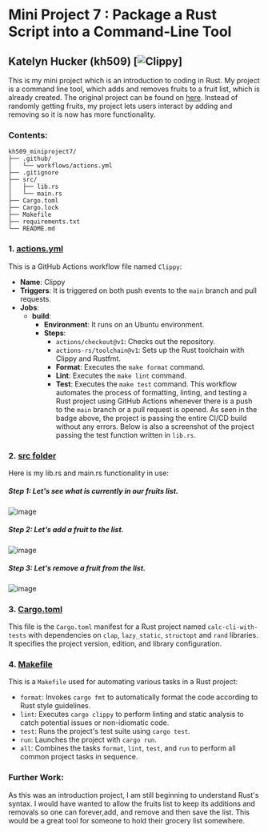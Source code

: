 # Mini Project 7 : Package a Rust Script into a Command-Line Tool
## Katelyn Hucker (kh509) [![Clippy](https://github.com/nogibjj/kh509_miniproject7/actions/workflows/clippy.yml/badge.svg)]
This is my mini project which is an introduction to coding in Rust. My project is a command line tool, which adds and removes fruits to a fruit list, which is already created. The original project can be found on [here](https://github.com/nogibjj/rust-data-engineering/blob/main/calc-cli-with-tests/src/lib.rs). Instead of randomly getting fruits, my project lets users interact by adding and removing so it is now has more functionality.

### Contents:
```
kh509_miniproject7/
├── .github/
│   └── workflows/actions.yml
├── .gitignore
├── src/
│   ├── lib.rs
│   └── main.rs
├── Cargo.toml
├── Cargo.lock
├── Makefile
├── requirements.txt
└── README.md
```

### 1. [actions.yml](https://github.com/nogibjj/kh509_miniproject7/.github/workflows/clippy.yml)
This is a GitHub Actions workflow file named `Clippy`:
- **Name**: Clippy
- **Triggers**: It is triggered on both push events to the `main` branch and pull requests.
- **Jobs**:
  - **build**:
    - **Environment**: It runs on an Ubuntu environment.
    - **Steps**:
      - `actions/checkout@v1`: Checks out the repository.
      - `actions-rs/toolchain@v1`: Sets up the Rust toolchain with Clippy and Rustfmt.
      - **Format**: Executes the `make format` command.
      - **Lint**: Executes the `make lint` command.
      - **Test**: Executes the `make test` command.
This workflow automates the process of formatting, linting, and testing a Rust project using GitHub Actions whenever there is a push to the `main` branch or a pull request is opened.
As seen in the badge above, the project is passing the entire CI/CD build without any errors. Below is also a screenshot of the project passing the test function written in `lib.rs`.


### 2. [src folder](https://github.com/nogibjj/kh509_miniproject7/src)

Here is my lib.rs and main.rs functionality in use:

##### Step 1: Let's see what is currently in our fruits list. 

![image](https://github.com/nogibjj/kh509_miniproject7/assets/143521756/9adad8c9-d8dd-48fb-b6b8-be4259a814f7)


##### Step 2: Let's add a fruit to the list. 
![image](https://github.com/nogibjj/kh509_miniproject7/assets/143521756/79f603d3-c131-4b58-8ee2-f14281c68cbb)

##### Step 3: Let's remove a fruit from the list. 

![image](https://github.com/nogibjj/kh509_miniproject7/assets/143521756/86aa312c-3022-4c78-9061-4497b0d417eb)


### 3. [Cargo.toml](https://github.com/nogibjj/kh509_miniproject7/Cargo.toml)
This file is the `Cargo.toml` manifest for a Rust project named `calc-cli-with-tests` with dependencies on `clap`, `lazy_static`, `structopt` and `rand` libraries. It specifies the project version, edition, and library configuration.

### 4. [Makefile](https://github.com/nogibjj/kh509_miniproject7/Makefile)
This is a `Makefile` used for automating various tasks in a Rust project:
- `format`: Invokes `cargo fmt` to automatically format the code according to Rust style guidelines.
- `lint`: Executes `cargo clippy` to perform linting and static analysis to catch potential issues or non-idiomatic code.
- `test`: Runs the project's test suite using `cargo test`.
- `run`: Launches the project with `cargo run`.
- `all`: Combines the tasks `format`, `lint`, `test`, and `run` to perform all common project tasks in sequence.

### Further Work:
As this was an introduction project, I am still beginning to understand Rust's syntax. I would have wanted to allow the fruits list to keep its additions and removals so one can forever,add, and remove and then save the list. This would be a great tool for someone to hold their grocery list somewhere. 
